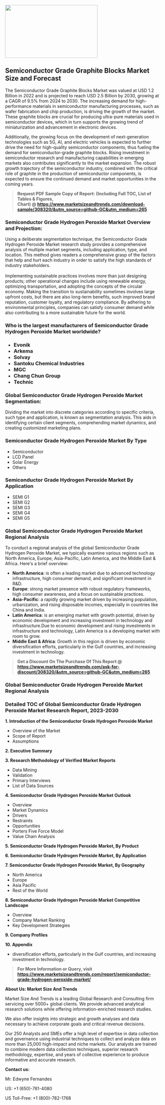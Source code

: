 <p><img class="alignnone size-medium wp-image-20088" src="https://ffe5etoiles.com/wp-content/uploads/2024/12/MST1-300x171.png" alt="" width="300" height="171" /></p><h2>Semiconductor Grade Graphite Blocks Market Size and Forecast</h2><p>The Semiconductor Grade Graphite Blocks Market was valued at USD 1.2 Billion in 2022 and is projected to reach USD 2.5 Billion by 2030, growing at a CAGR of 9.5% from 2024 to 2030. The increasing demand for high-performance materials in semiconductor manufacturing processes, such as wafer fabrication and chip production, is driving the growth of the market. These graphite blocks are crucial for producing ultra-pure materials used in semiconductor devices, which in turn supports the growing trend of miniaturization and advancement in electronic devices.</p><p>Additionally, the growing focus on the development of next-generation technologies such as 5G, AI, and electric vehicles is expected to further drive the need for high-quality semiconductor components, thus fueling the demand for semiconductor-grade graphite blocks. Rising investment in semiconductor research and manufacturing capabilities in emerging markets also contributes significantly to the market expansion. The robust growth trajectory of the semiconductor industry, combined with the critical role of graphite in the production of semiconductor components, is expected to ensure the continued demand and market opportunities in the coming years.</p></p><blockquote id="" class=""><strong>Request PDF Sample Copy of Report: (Including Full TOC, List of Tables &amp; Figures, Chart)&nbsp;@&nbsp;<strong><a href="https://www.marketsizeandtrends.com/download-sample/308320/&utm_source=github-GC&utm_medium=265" target="_blank">https://www.marketsizeandtrends.com/download-sample/308320/&utm_source=github-GC&utm_medium=265</a></strong></strong></blockquote><h3 id="" class="">Semiconductor Grade Hydrogen Peroxide Market&nbsp;Overview and Projection:</h3><p id="" class="">Using a deliberate segmentation technique, the Semiconductor Grade Hydrogen Peroxide Market research study provides a comprehensive analysis of multiple market segments, including application, type, and location. This method gives readers a comprehensive grasp of the factors that help and hurt each industry in order to satisfy the high standards of industry stakeholders. <br /> <br />Implementing sustainable practices involves more than just designing products; other operational changes include using renewable energy, optimizing transportation, and adopting the concepts of the circular economy. Making the transition to sustainability sometimes involves large upfront costs, but there are also long-term benefits, such improved brand reputation, customer loyalty, and regulatory compliance. By adhering to environmental principles, companies can satisfy consumer demand while also contributing to a more sustainable future for the world.</p><h3 id="" class="">Who is the largest manufacturers of&nbsp;Semiconductor Grade Hydrogen Peroxide Market worldwide?</h3><h3 class=""><p><ul><li>Evonik </li><li> Arkema </li><li> Solvay </li><li> Santoku Chemical Industries </li><li> MGC </li><li> Chang Chun Group </li><li> Technic</li></ul></p></h3><h3 id="" class="">Global&nbsp;Semiconductor Grade Hydrogen Peroxide Market Segmentation:</h3><p id="" class="">Dividing the market into discrete categories according to specific criteria, such type and application, is known as segmentation analysis. This aids in identifying certain client segments, comprehending market dynamics, and creating customized marketing plans.</p><h3 id="" class="">Semiconductor Grade Hydrogen Peroxide Market&nbsp;By Type</h3><p><p><ul><li>Semiconductor</li><li> LCD Panel</li><li> Solar Energy</li><li> Others</p></li></ul></p></p><h3 id="" class="">Semiconductor Grade Hydrogen Peroxide Market&nbsp;By Application</h3><p class=""><p><ul><li>SEMI G1</li><li> SEMI G2</li><li> SEMI G3</li><li> SEMI G4</li><li> SEMI G5</li></ul></p></p><h3 id="" class="">Global Semiconductor Grade Hydrogen Peroxide Market Regional Analysis</h3><p id="" class="">To conduct a regional analysis of the global Semiconductor Grade Hydrogen Peroxide Market, we typically examine various regions such as North America, Europe, Asia-Pacific, Latin America, and the Middle East &amp; Africa. Here's a brief overview:</p><ul><li><strong>North America</strong>: is often a leading market due to advanced technology infrastructure, high consumer demand, and significant investment in R&amp;D.</li><li><strong>Europe</strong>: strong market presence with robust regulatory frameworks, high consumer awareness, and a focus on sustainable practices.</li><li><strong>Asia-Pacific</strong>: a rapidly growing market driven by increasing population, urbanization, and rising disposable incomes, especially in countries like China and India.</li><li><strong>Latin America</strong>: is an emerging market with growth potential, driven by economic development and increasing investment in technology and infrastructure.Due to economic development and rising investments in infrastructure and technology, Latin America is a developing market with room to grow.</li><li><strong>Middle East &amp; Africa</strong>: Growth in this region is driven by economic diversification efforts, particularly in the Gulf countries, and increasing investment in technology.</li></ul><blockquote id="" class=""><strong>Get a Discount On The Purchase Of This Report @ <strong><a href="https://www.marketsizeandtrends.com/ask-for-discount/308320/&utm_source=github-GC&utm_medium=265" target="_blank">https://www.marketsizeandtrends.com/ask-for-discount/308320/&utm_source=github-GC&utm_medium=265</a></strong></strong></blockquote><h3 id="" class="">Global Semiconductor Grade Hydrogen Peroxide Market Regional Analysis</h3><h3 id="" class="">Detailed TOC of Global Semiconductor Grade Hydrogen Peroxide Market Research Report, 2023-2030</h3><p id="" class=""><strong>1. Introduction of the Semiconductor Grade Hydrogen Peroxide Market</strong></p><ul><li>Overview of the Market</li><li>Scope of Report</li><li>Assumptions</li></ul><p id="" class=""><strong>2. Executive Summary</strong></p><p id="" class=""><strong>3. Research Methodology of Verified Market Reports</strong></p><ul><li>Data Mining</li><li>Validation</li><li>Primary Interviews</li><li>List of Data Sources</li></ul><p id="" class=""><strong>4. Semiconductor Grade Hydrogen Peroxide Market Outlook</strong></p><ul><li>Overview</li><li>Market Dynamics</li><li>Drivers</li><li>Restraints</li><li>Opportunities</li><li>Porters Five Force Model</li><li>Value Chain Analysis</li></ul><p id="" class=""><strong>5. Semiconductor Grade Hydrogen Peroxide Market, By Product</strong></p><p id="" class=""><strong>6. Semiconductor Grade Hydrogen Peroxide Market, By Application</strong></p><p id="" class=""><strong>7. Semiconductor Grade Hydrogen Peroxide Market, By Geography</strong></p><ul><li>North America</li><li>Europe</li><li>Asia Pacific</li><li>Rest of the World</li></ul><p id="" class=""><strong>8. Semiconductor Grade Hydrogen Peroxide Market Competitive Landscape</strong></p><ul><li>Overview</li><li>Company Market Ranking</li><li>Key Development Strategies</li></ul><p id="" class=""><strong>9. Company Profiles</strong></p><p id="" class=""><strong>10. Appendix</strong></p><ul><li>diversification efforts, particularly in the Gulf countries, and increasing investment in technology.</li></ul><blockquote id="" class=""><strong>For More Information or Query, visit <strong><strong><a href="https://www.marketsizeandtrends.com/report/semiconductor-grade-hydrogen-peroxide-market/" target="_blank">https://www.marketsizeandtrends.com/report/semiconductor-grade-hydrogen-peroxide-market/</a></strong></strong></strong></blockquote><p id="" class=""><strong>About Us: Market Size And Trends</strong></p><p id="" class="">Market Size And Trends is a leading Global Research and Consulting firm servicing over 5000+ global clients. We provide advanced analytical research solutions while offering information-enriched research studies.</p><p id="" class="">We also offer insights into strategic and growth analyses and data necessary to achieve corporate goals and critical revenue decisions.</p><p id="" class="">Our 250 Analysts and SMEs offer a high level of expertise in data collection and governance using industrial techniques to collect and analyze data on more than 25,000 high-impact and niche markets. Our analysts are trained to combine modern data collection techniques, superior research methodology, expertise, and years of collective experience to produce informative and accurate research.</p><p id="" class=""><strong>Contact us:</strong></p><p id="" class="">Mr. Edwyne Fernandes</p><p id="" class="">US: +1 (650)-781-4080</p><p id="" class="">US Toll-Free: +1 (800)-782-1768</p>
